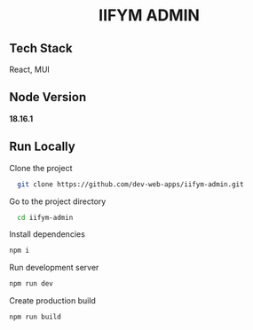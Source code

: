<div align="center">
<h1> IIFYM ADMIN </h1>  
</div>

## Tech Stack

React, MUI

## Node Version

**18.16.1**

## Run Locally

Clone the project

```bash
  git clone https://github.com/dev-web-apps/iifym-admin.git
```

Go to the project directory

```bash
  cd iifym-admin
```

Install dependencies

```bash
npm i
```

Run development server

```bash
npm run dev
```

Create production build

```bash
npm run build
```
